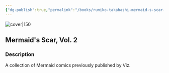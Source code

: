 ```yaml
---
{"dg-publish":true,"permalink":"/books/rumiko-takahashi-mermaid-s-scar-vol-2/","title":"Mermaid's Scar, Vol. 2","tags":["manga","Fantasy","horror"]}
---
```




![cover|150](http://books.google.com/books/content?id=4FdQAAAAMAAJ&printsec=frontcover&img=1&zoom=1&source=gbs_api)

## Mermaid's Scar, Vol. 2

### Description

A collection of Mermaid comics previously published by Viz.
```